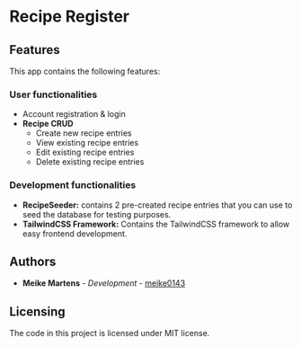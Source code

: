 # Recipe Register
## Features
This app contains the following features:
### User functionalities
* Account registration & login
* **Recipe CRUD**
    * Create new recipe entries
    * View existing recipe entries
    * Edit existing recipe entries
    * Delete existing recipe entries

### Development functionalities
* **RecipeSeeder:** contains 2 pre-created recipe entries that you can use to seed the database for testing purposes.
* **TailwindCSS Framework:** Contains the TailwindCSS framework to allow easy frontend development.

## Authors

* **Meike Martens** - *Development* - [meike0143](https://github.com/meike0143)

## Licensing

The code in this project is licensed under MIT license.
